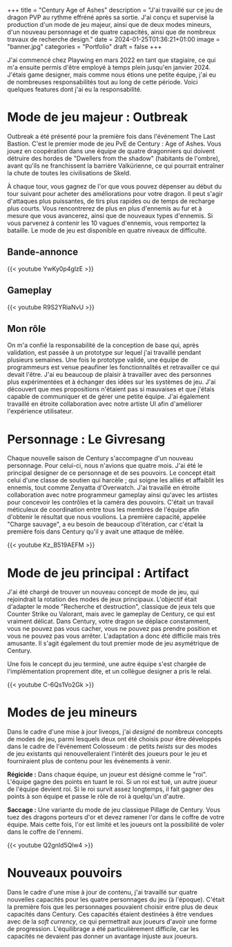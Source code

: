 +++
title = "Century Age of Ashes"
description = "J'ai travaillé sur ce jeu de dragon PVP au rythme effréné après sa sortie. J'ai conçu et supervisé la production d'un mode de jeu majeur, ainsi que de deux modes mineurs, d'un nouveau personnage et de quatre capacités, ainsi que de nombreux travaux de recherche design."
date = 2024-01-25T01:36:21+01:00
image = "banner.jpg"
categories = "Portfolio"
draft = false
+++

J'ai commencé chez Playwing en mars 2022 en tant que stagiaire, ce qui m'a ensuite permis d'être employé à temps plein jusqu'en janvier 2024. J'étais game designer, mais comme nous étions une petite équipe, j'ai eu de nombreuses responsabilités tout au long de cette période. Voici quelques features dont j'ai eu la responsabilité.

# Mode de jeu majeur : Outbreak

Outbreak a été présenté pour la première fois dans l'événement The Last Bastion. C'est le premier mode de jeu PvE de Century : Age of Ashes. Vous jouez en coopération dans une équipe de quatre dragonniers qui doivent détruire des hordes de "Dwellers from the shadow" (habitants de l'ombre), avant qu'ils ne franchissent la barrière Valkürienne, ce qui pourrait entraîner la chute de toutes les civilisations de Skeld.

À chaque tour, vous gagnez de l'or que vous pouvez dépenser au début du tour suivant pour acheter des améliorations pour votre dragon. Il peut s'agir d'attaques plus puissantes, de tirs plus rapides ou de temps de recharge plus courts. Vous rencontrerez de plus en plus d'ennemis au fur et à mesure que vous avancerez, ainsi que de nouveaux types d'ennemis. Si vous parvenez à contenir les 10 vagues d'ennemis, vous remportez la bataille. Le mode de jeu est disponible en quatre niveaux de difficulté.

## Bande-annonce
{{< youtube YwKy0p4glzE >}}

## Gameplay
{{< youtube R9S2YRiaNvU >}}

## Mon rôle 

On m'a confié la responsabilité de la conception de base qui, après validation, est passée à un prototype sur lequel j'ai travaillé pendant plusieurs semaines. Une fois le prototype validé, une équipe de programmeurs est venue peaufiner les fonctionnalités et retravailler ce qui devait l'être. J'ai eu beaucoup de plaisir à travailler avec des personnes plus expérimentées et à échanger des idées sur les systèmes de jeu. J'ai découvert que mes propositions n'étaient pas si mauvaises et que j'étais capable de communiquer et de gérer une petite équipe. J'ai également travaillé en étroite collaboration avec notre artiste UI afin d'améliorer l'expérience utilisateur.

# Personnage : Le Givresang

Chaque nouvelle saison de Century s'accompagne d'un nouveau personnage. Pour celui-ci, nous n'avions que quatre mois. J'ai été le principal designer de ce personnage et de ses pouvoirs. Le concept était celui d'une classe de soutien qui harcèle ; qui soigne les alliés et affaiblit les ennemis, tout comme Zenyatta d'Overwatch. J'ai travaillé en étroite collaboration avec notre programmeur gameplay ainsi qu'avec les artistes pour concevoir les contrôles et la caméra des pouvoirs. C'était un travail méticuleux de coordination entre tous les membres de l'équipe afin d'obtenir le résultat que nous voulions. La première capacité, appelée "Charge sauvage", a eu besoin de beaucoup d'itération, car c'était la première fois dans Century qu'il y avait une attaque de mêlée.

{{< youtube Kz_B519AEFM >}}

# Mode de jeu principal : Artifact

J'ai été chargé de trouver un nouveau concept de mode de jeu, qui rejoindrait la rotation des modes de jeux principaux. L'objectif était d'adapter le mode "Recherche et destruction", classique de jeux tels que Counter Strike ou Valorant, mais avec le gameplay de Century, ce qui est vraiment délicat. Dans Century, votre dragon se déplace constamment, vous ne pouvez pas vous cacher, vous ne pouvez pas prendre position et vous ne pouvez pas vous arrêter. L'adaptation a donc été difficile mais très amusante. Il s'agit également du tout premier mode de jeu asymétrique de Century.

Une fois le concept du jeu terminé, une autre équipe s'est chargée de l'implémentation proprement dite, et un collègue designer a pris le relai.

{{< youtube C-6Qs1Vo2Gk >}}

# Modes de jeu mineurs

Dans le cadre d'une mise à jour liveops, j'ai *designé* de nombreux concepts de modes de jeu, parmi lesquels deux ont été choisis pour être développés dans le cadre de l'événement Colosseum : de petits *twists* sur des modes de jeu existants qui renouvelleraient l'intérêt des joueurs pour le jeu et fourniraient plus de contenu pour les événements à venir.

**Régicide :** Dans chaque équipe, un joueur est désigné comme le "roi". L'équipe gagne des points en tuant le roi. Si un roi est tué, un autre joueur de l'équipe devient roi. Si le roi survit assez longtemps, il fait gagner des points à son équipe et passe le rôle de roi à quelqu'un d'autre.

**Saccage :** Une variante du mode de jeu classique Pillage de Century. Vous tuez des dragons porteurs d'or et devez ramener l'or dans le coffre de votre équipe. Mais cette fois, l'or est limité et les joueurs ont la possibilité de voler dans le coffre de l'ennemi.

{{< youtube Q2gnld5Qlw4 >}}

# Nouveaux pouvoirs

Dans le cadre d'une mise à jour de contenu, j'ai travaillé sur quatre nouvelles capacités pour les quatre personnages du jeu (à l'époque). C'était la première fois que les personnages pouvaient choisir entre plus de deux capacités dans Century. Ces capacités étaient destinées à être vendues avec de la *soft currency*, ce qui permettrait aux joueurs d'avoir une forme de progression. L'équilibrage a été particulièrement difficile, car les capacités ne devaient pas donner un avantage injuste aux joueurs.
